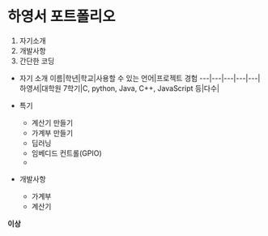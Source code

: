 # 하영서 포트폴리오
1. 자기소개
2. 개발사항
3. 간단한 코딩

* 자기 소개
이름|학년|학교|사용할 수 있는 언어|프로젝트 경험
---|---|---|---|---|
하영서|대학원 7학기|C, python, Java, C++, JavaScript 등|다수|
+ 특기
  + 계산기 만들기
  + 가계부 만들기
  + 딥러닝
  + 임베디드 컨트롤(GPIO)
  +
 
+ 개발사항
  + 가계부
  + 계산기

**이상**

